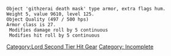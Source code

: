 `Object 'githzerai death mask' type armor, extra flags hum.`  
`Weight 5, value 9610, level 125.`  
`Object Quality (497 / 500 hps)`  
`Armor class is 27.`  
` Modifies damage roll by 5 continuous`  
` Modifies hit roll by 5 continuous`

[Category:Lord Second Tier Hit
Gear](Category:Lord_Second_Tier_Hit_Gear "wikilink") [Category:
Incomplete](Category:_Incomplete "wikilink")
